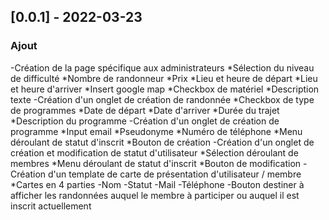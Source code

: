 ## [0.0.1] - 2022-03-23
### Ajout
-Création de la page spécifique aux administrateurs
	*Sélection du niveau de difficulté
	*Nombre de randonneur
	*Prix
	*Lieu et heure de départ
	*Lieu et heure d'arriver
	*Insert google map
	*Checkbox de matériel
	*Description texte
-Création d'un onglet de création de randonnée
	*Checkbox de type de programmes
	*Date de départ
	*Date d'arriver
	*Durée du trajet
	*Description du programme
-Création d'un onglet de création de programme
	*Input email
	*Pseudonyme
	*Numéro de téléphone
	*Menu déroulant de statut d'inscrit
	*Bouton de création
-Création d'un onglet de création et modification de statut d'utilisateur
	*Sélection déroulant de membres
	*Menu déroulant de statut d'inscrit
	*Bouton de modification
-Création d'un template de carte de présentation d'utilisateur / membre
	*Cartes en 4 parties
		-Nom
		-Statut
		-Mail
		-Téléphone
		-Bouton destiner à afficher les randonnées auquel le membre à participer 
		ou auquel il est inscrit actuellement